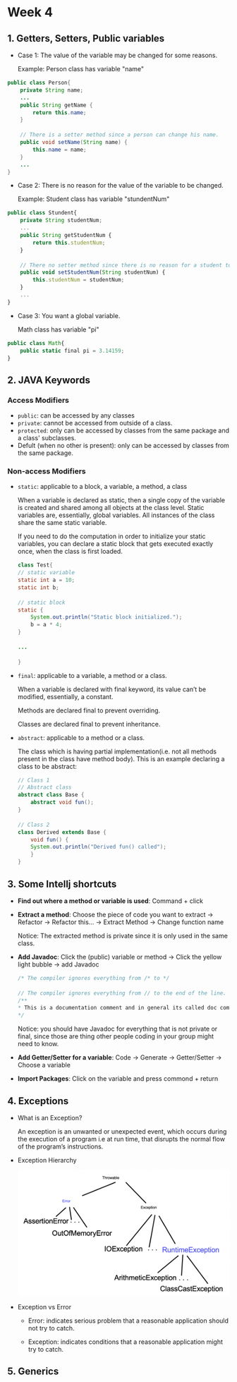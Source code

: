 # Week 4

## 1. Getters, Setters, Public variables

* Case 1: The value of the variable may be changed for some reasons.

    Example: Person class has variable "name"
```java
public class Person{
    private String name;
    ...
    public String getName {
        return this.name;
    }

    // There is a setter method since a person can change his name.
    public void setName(String name) {
        this.name = name;
    }
    ...
}
```


* Case 2: There is no reason for the value of the variable to be changed.

    Example: Student class has variable "stundentNum"
```js
public class Stundent{
    private String studentNum;
    ...
    public String getStudentNum {
        return this.studentNum;
    }

    // There no setter method since there is no reason for a student to change his studentNum.
    public void setStudentNum(String studentNum) {
        this.studentNum = studentNum;
    }
    ...
}
```

* Case 3: You want a global variable.

    Math class has variable "pi"
```js
public class Math{
    public static final pi = 3.14159;
}
```


## 2. JAVA Keywords
### Access Modifiers
* `public`: can be accessed by any classes
* `private`: cannot be accessed from outside of a class. 
* `protected`: only can be accessed by classes from the same package and a class' subclasses.
* Defult (when no other is present): only can be accessed by classes from the same package.

### Non-access Modifiers
* `static`: applicable to a block, a variable, a method, a class

    When a variable is declared as static, then a single copy of the variable is created and shared among all objects at the class level. Static variables are, essentially, global variables. All instances of the class share the same static variable.

    If you need to do the computation in order to initialize your static variables, you can declare a static block that gets executed exactly once, when the class is first loaded. 

    ```java
    class Test{
    // static variable
    static int a = 10;
    static int b;
      
    // static block
    static {
        System.out.println("Static block initialized.");
        b = a * 4;
    }

    ...

    }
    ``` 

* `final`: applicable to a variable, a method or a class.

    When a variable is declared with final keyword, its value can’t be modified, essentially, a constant.

    Methods are declared final to prevent overriding.

    Classes are declared final to prevent inheritance.

* `abstract`: applicable to a method or a class.

    The class which is having partial implementation(i.e. not all methods present in the class have method body). This is an example declaring a class to be abstract:
    ```java
    // Class 1
    // Abstract class
    abstract class Base {
        abstract void fun();
    }
 
    // Class 2
    class Derived extends Base {
        void fun() {
        System.out.println("Derived fun() called");
        }
    }
    ```



## 3. Some Intellj shortcuts

* **Find out where a method or variable is used**: Command + click
* **Extract a method**: Choose the piece of code you want to extract -> Refactor -> Refactor this... -> Extract Method -> Change function name

    Notice: The extracted method is private since it is only used in the same class.
* **Add Javadoc**: Click the (public) variable or method -> Click the yellow light bubble -> add Javadoc
    ```java
    /* The compiler ignores everything from /* to */

    // The compiler ignores everything from // to the end of the line.
    /**
    * This is a documentation comment and in general its called doc comment.
    */
    ```

    Notice: you should have Javadoc for everything that is not private or final, since those are thing other people coding in your group might need to know.
* **Add Getter/Setter for a variable**: Code -> Generate -> Getter/Setter -> Choose a variable

* **Import Packages**: Click on the variable and press commond + return

## 4. Exceptions
* What is an Exception?
    
    An exception is an unwanted or unexpected event, which occurs during the execution of a program i.e at run time, that disrupts the normal flow of the program’s instructions.

* Exception Hierarchy

    <img src="./images/exceptions.png" width="600">

* Exception vs Error

    * Error: indicates serious problem that a reasonable application should not try to catch.

    * Exception: indicates conditions that a reasonable application might try to catch.

## 5. Generics